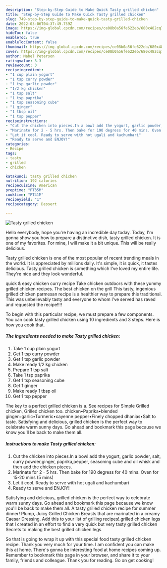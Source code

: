 ```yaml
---
description: "Step-by-Step Guide to Make Quick Tasty grilled chicken"
title: "Step-by-Step Guide to Make Quick Tasty grilled chicken"
slug: 749-step-by-step-guide-to-make-quick-tasty-grilled-chicken
date: 2022-03-06T04:37:49.759Z
image: https://img-global.cpcdn.com/recipes/ce08b0a56fe622eb/680x482cq70/tasty-grilled-chicken-recipe-main-photo.jpg
hideToc: false
enableToc: true
enableTocContent: false
thumbnail: https://img-global.cpcdn.com/recipes/ce08b0a56fe622eb/680x482cq70/tasty-grilled-chicken-recipe-main-photo.jpg
cover: https://img-global.cpcdn.com/recipes/ce08b0a56fe622eb/680x482cq70/tasty-grilled-chicken-recipe-main-photo.jpg
author: Mabel Peterson
ratingvalue: 3.3
reviewcount: 3
recipeingredient:
- "1 cup plain yogurt"
- "1 tsp curry powder"
- "1 tsp garlic powder"
- "1/2 kg chicken"
- "1 tsp salt"
- "1 tsp paprika"
- "1 tsp seasoning cube"
- "1 ginger"
- "1 tbsp oil"
- "1 tsp pepper"
recipeinstructions:
- "Cut the chicken into pieces.In a bowl add the yogurt, garlic powder, salt, curry powder,ginger, paprika,pepper, seasoning cube and oil whisk and then add the chicken pieces."
- "Marinate for 2 - 5 hrs. Then bake for 190 degress for 40 mins. Oven for 15-20 mins (5 mins)"
- "Let it cool. Ready to serve with hot ugali and kachumbari"
- "Ready to serve and ENJOY!"
categories:
- Recipe
tags:
- tasty
- grilled
- chicken

katakunci: tasty grilled chicken 
nutrition: 192 calories
recipecuisine: American
preptime: "PT35M"
cooktime: "PT41M"
recipeyield: "1"
recipecategory: Dessert

---
```



![Tasty grilled chicken](https://img-global.cpcdn.com/recipes/ce08b0a56fe622eb/680x482cq70/tasty-grilled-chicken-recipe-main-photo.jpg)

Hello everybody, hope you're having an incredible day today. Today, I'm gonna show you how to prepare a distinctive dish, tasty grilled chicken. It is one of my favorites. For mine, I will make it a bit unique. This will be really delicious.

Tasty grilled chicken is one of the most popular of recent trending meals in the world. It is appreciated by millions daily. It's simple, it is quick, it tastes delicious. Tasty grilled chicken is something which I've loved my entire life. They're nice and they look wonderful.

quick & easy chicken curry recipe Take chicken outdoors with these yummy grilled chicken recipes. The best chicken on the grill This tasty, ingenious grilled chicken parmesan recipe is a healthier way to prepare this traditional. This was unbelievably tasty and everyone to whom I&#39;ve served has raved and requested the recipe!!!!


To begin with this particular recipe, we must prepare a few components. You can cook tasty grilled chicken using 10 ingredients and 3 steps. Here is how you cook that.

<!--inarticleads1-->

##### The ingredients needed to make Tasty grilled chicken:

1. Take 1 cup plain yogurt
1. Get 1 tsp curry powder
1. Get 1 tsp garlic powder
1. Make ready 1/2 kg chicken
1. Prepare 1 tsp salt
1. Take 1 tsp paprika
1. Get 1 tsp seasoning cube
1. Get 1 ginger
1. Make ready 1 tbsp oil
1. Get 1 tsp pepper


The key to a perfect grilled chicken is a. See recipes for Simple Grilled chicken, Grilled chicken too. chicken•Paprika•blended ginger+garlic•Turmeric•cayenne pepper•Finely chopped dhanias•Salt to taste. Satisfying and delicious, grilled chicken is the perfect way to celebrate warm sunny days. Go ahead and bookmark this page because we know you&#39;ll be back to make them all. 

<!--inarticleads2-->

##### Instructions to make Tasty grilled chicken:

1. Cut the chicken into pieces.In a bowl add the yogurt, garlic powder, salt, curry powder,ginger, paprika,pepper, seasoning cube and oil whisk and then add the chicken pieces.
1. Marinate for 2 - 5 hrs. Then bake for 190 degress for 40 mins. Oven for 15-20 mins (5 mins)
1. Let it cool. Ready to serve with hot ugali and kachumbari
1. Ready to serve and ENJOY!

Satisfying and delicious, grilled chicken is the perfect way to celebrate warm sunny days. Go ahead and bookmark this page because we know you&#39;ll be back to make them all. A tasty grilled chicken recipe for summer dinner! Plump, Juicy Grilled Chicken Breasts that are marinated in a creamy Caesar Dressing. Add this to your list of grilling recipes!.grilled chicken legs that I created in an effort to find a very quick but very tasty grilled chicken Secrets to making the best grilled chicken legs. 

So that is going to wrap it up with this special food tasty grilled chicken recipe. Thank you very much for your time. I am confident you can make this at home. There's gonna be interesting food at home recipes coming up. Remember to bookmark this page in your browser, and share it to your family, friends and colleague. Thank you for reading. Go on get cooking!
